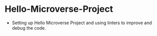 # Hello-Microverse-Project

- Setting up Hello Microverse Project and using linters to improve and debug the code.
